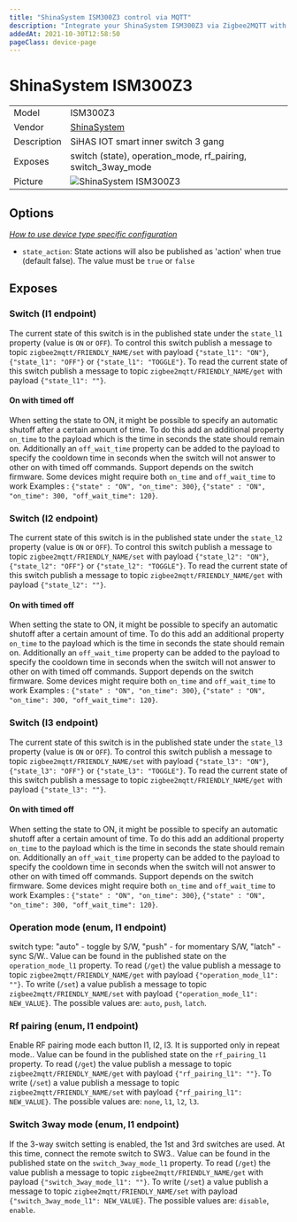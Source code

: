 ```yaml
---
title: "ShinaSystem ISM300Z3 control via MQTT"
description: "Integrate your ShinaSystem ISM300Z3 via Zigbee2MQTT with whatever smart home infrastructure you are using without the vendor's bridge or gateway."
addedAt: 2021-10-30T12:58:50
pageClass: device-page
---
```


<!-- !!!! -->
<!-- ATTENTION: This file is auto-generated through docgen! -->
<!-- You can only edit the "Notes"-Section between the two comment lines "Notes BEGIN" and "Notes END". -->
<!-- Do not use h1 or h2 heading within "## Notes"-Section. -->
<!-- !!!! -->

# ShinaSystem ISM300Z3

|     |     |
|-----|-----|
| Model | ISM300Z3  |
| Vendor  | [ShinaSystem](/supported-devices/#v=ShinaSystem)  |
| Description | SiHAS IOT smart inner switch 3 gang |
| Exposes | switch (state), operation_mode, rf_pairing, switch_3way_mode |
| Picture | ![ShinaSystem ISM300Z3](https://www.zigbee2mqtt.io/images/devices/ISM300Z3.png) |


<!-- Notes BEGIN: You can edit here. Add "## Notes" headline if not already present. -->


<!-- Notes END: Do not edit below this line -->



## Options
*[How to use device type specific configuration](../guide/configuration/devices-groups.md#specific-device-options)*

* `state_action`: State actions will also be published as 'action' when true (default false). The value must be `true` or `false`


## Exposes

### Switch (l1 endpoint)
The current state of this switch is in the published state under the `state_l1` property (value is `ON` or `OFF`).
To control this switch publish a message to topic `zigbee2mqtt/FRIENDLY_NAME/set` with payload `{"state_l1": "ON"}`, `{"state_l1": "OFF"}` or `{"state_l1": "TOGGLE"}`.
To read the current state of this switch publish a message to topic `zigbee2mqtt/FRIENDLY_NAME/get` with payload `{"state_l1": ""}`.

#### On with timed off
When setting the state to ON, it might be possible to specify an automatic shutoff after a certain amount of time. To do this add an additional property `on_time` to the payload which is the time in seconds the state should remain on.
Additionally an `off_wait_time` property can be added to the payload to specify the cooldown time in seconds when the switch will not answer to other on with timed off commands.
Support depends on the switch firmware. Some devices might require both `on_time` and `off_wait_time` to work
Examples : `{"state" : "ON", "on_time": 300}`, `{"state" : "ON", "on_time": 300, "off_wait_time": 120}`.

### Switch (l2 endpoint)
The current state of this switch is in the published state under the `state_l2` property (value is `ON` or `OFF`).
To control this switch publish a message to topic `zigbee2mqtt/FRIENDLY_NAME/set` with payload `{"state_l2": "ON"}`, `{"state_l2": "OFF"}` or `{"state_l2": "TOGGLE"}`.
To read the current state of this switch publish a message to topic `zigbee2mqtt/FRIENDLY_NAME/get` with payload `{"state_l2": ""}`.

#### On with timed off
When setting the state to ON, it might be possible to specify an automatic shutoff after a certain amount of time. To do this add an additional property `on_time` to the payload which is the time in seconds the state should remain on.
Additionally an `off_wait_time` property can be added to the payload to specify the cooldown time in seconds when the switch will not answer to other on with timed off commands.
Support depends on the switch firmware. Some devices might require both `on_time` and `off_wait_time` to work
Examples : `{"state" : "ON", "on_time": 300}`, `{"state" : "ON", "on_time": 300, "off_wait_time": 120}`.

### Switch (l3 endpoint)
The current state of this switch is in the published state under the `state_l3` property (value is `ON` or `OFF`).
To control this switch publish a message to topic `zigbee2mqtt/FRIENDLY_NAME/set` with payload `{"state_l3": "ON"}`, `{"state_l3": "OFF"}` or `{"state_l3": "TOGGLE"}`.
To read the current state of this switch publish a message to topic `zigbee2mqtt/FRIENDLY_NAME/get` with payload `{"state_l3": ""}`.

#### On with timed off
When setting the state to ON, it might be possible to specify an automatic shutoff after a certain amount of time. To do this add an additional property `on_time` to the payload which is the time in seconds the state should remain on.
Additionally an `off_wait_time` property can be added to the payload to specify the cooldown time in seconds when the switch will not answer to other on with timed off commands.
Support depends on the switch firmware. Some devices might require both `on_time` and `off_wait_time` to work
Examples : `{"state" : "ON", "on_time": 300}`, `{"state" : "ON", "on_time": 300, "off_wait_time": 120}`.

### Operation mode (enum, l1 endpoint)
switch type: "auto" - toggle by S/W, "push" - for momentary S/W, "latch" - sync S/W..
Value can be found in the published state on the `operation_mode_l1` property.
To read (`/get`) the value publish a message to topic `zigbee2mqtt/FRIENDLY_NAME/get` with payload `{"operation_mode_l1": ""}`.
To write (`/set`) a value publish a message to topic `zigbee2mqtt/FRIENDLY_NAME/set` with payload `{"operation_mode_l1": NEW_VALUE}`.
The possible values are: `auto`, `push`, `latch`.

### Rf pairing (enum, l1 endpoint)
Enable RF pairing mode each button l1, l2, l3. It is supported only in repeat mode..
Value can be found in the published state on the `rf_pairing_l1` property.
To read (`/get`) the value publish a message to topic `zigbee2mqtt/FRIENDLY_NAME/get` with payload `{"rf_pairing_l1": ""}`.
To write (`/set`) a value publish a message to topic `zigbee2mqtt/FRIENDLY_NAME/set` with payload `{"rf_pairing_l1": NEW_VALUE}`.
The possible values are: `none`, `l1`, `l2`, `l3`.

### Switch 3way mode (enum, l1 endpoint)
If the 3-way switch setting is enabled, the 1st and 3rd switches are used. At this time, connect the remote switch to SW3..
Value can be found in the published state on the `switch_3way_mode_l1` property.
To read (`/get`) the value publish a message to topic `zigbee2mqtt/FRIENDLY_NAME/get` with payload `{"switch_3way_mode_l1": ""}`.
To write (`/set`) a value publish a message to topic `zigbee2mqtt/FRIENDLY_NAME/set` with payload `{"switch_3way_mode_l1": NEW_VALUE}`.
The possible values are: `disable`, `enable`.

